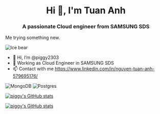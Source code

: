 <h1 align="center">Hi 👋, I'm Tuan Anh</h1>
<h3 align="center">A passionate Cloud engineer from SAMSUNG SDS</h3>

Me trying something new.

![Ice bear](https://c.tenor.com/T2wiDt-NmI4AAAAC/ice-bear-we-bare-bear.gif)

- 👋 Hi, I’m @piggy2303
- 🌱 Working as Cloud Engineer in SAMSUNG SDS
- 📫 Contact with me https://www.linkedin.com/in/nguyen-tuan-anh-579695176/ 

![MongoDB](https://img.shields.io/badge/MongoDB-%234ea94b.svg?style=for-the-badge&logo=mongodb&logoColor=white)
![Postgres](https://img.shields.io/badge/postgres-%23316192.svg?style=for-the-badge&logo=postgresql&logoColor=white)
  
[![piggy's GitHub stats](https://github-readme-stats.vercel.app/api?username=piggy2303)](https://github.com/anuraghazra/github-readme-stats)


[![piggy's GitHub stats](https://github-readme-streak-stats.herokuapp.com/?user=piggy2303&)](https://github-readme-streak-stats.herokuapp.com/?user=piggy2303&)

